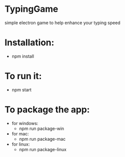 # TypingGame
simple electron game to help enhance your typing speed

# Installation: 
  * npm install
  
# To run it:
  * npm start

# To package the app:
  * for windows:
    * npm run package-win
  * for mac:
    * npm run package-mac
  * for linux:
    * npm run package-linux
